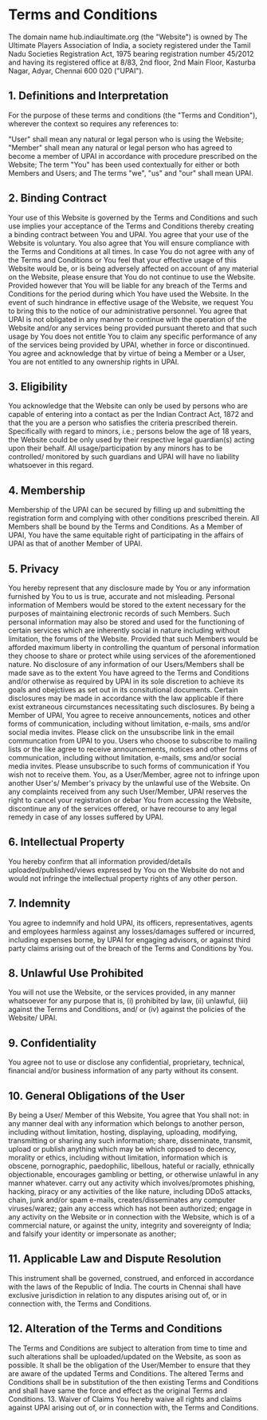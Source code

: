 # Terms and Conditions

The domain name hub.indiaultimate.org (the "Website") is owned by The Ultimate Players Association of India, a society registered under the Tamil Nadu Societies Registration Act, 1975 bearing registration number 45/2012 and having its registered office at 8/83, 2nd floor, 2nd Main Floor, Kasturba Nagar, Adyar, Chennai 600 020 ("UPAI").

## 1. Definitions and Interpretation

For the purpose of these terms and conditions (the "Terms and Condition"), wherever the context so requires any references to:

"User" shall mean any natural or legal person who is using the Website;
"Member" shall mean any natural or legal person who has agreed to become a member of UPAI in accordance with procedure prescribed on the Website;
The term "You" has been used contextually for either or both Members and Users; and
The terms "we", "us" and "our" shall mean UPAI.

## 2. Binding Contract

Your use of this Website is governed by the Terms and Conditions and such use implies your acceptance of the Terms and Conditions thereby creating a binding contract between You and UPAI.
You agree that your use of the Website is voluntary. You also agree that You will ensure compliance with the Terms and Conditions at all times. In case You do not agree with any of the Terms and Conditions or You feel that your effective usage of this Website would be, or is being adversely affected on account of any material on the Website, please ensure that You do not continue to use the Website. Provided however that You will be liable for any breach of the Terms and Conditions for the period during which You have used the Website. In the event of such hindrance in effective usage of the Website, we request You to bring this to the notice of our administrative personnel.
You agree that UPAI is not obligated in any manner to continue with the operation of the Website and/or any services being provided pursuant thereto and that such usage by You does not entitle You to claim any specific performance of any of the services being provided by UPAI, whether in force or discontinued.
You agree and acknowledge that by virtue of being a Member or a User, You are not entitled to any ownership rights in UPAI.

## 3. Eligibility

You acknowledge that the Website can only be used by persons who are capable of entering into a contact as per the Indian Contract Act, 1872 and that the you are a person who satisfies the criteria prescribed therein.
Specifically with regard to minors, i.e.; persons below the age of 18 years, the Website could be only used by their respective legal guardian(s) acting upon their behalf. All usage/participation by any minors has to be controlled/ monitored by such guardians and UPAI will have no liability whatsoever in this regard.

## 4. Membership

Membership of the UPAI can be secured by filling up and submitting the registration form and complying with other conditions prescribed therein.
All Members shall be bound by the Terms and Conditions.
As a Member of UPAI, You have the same equitable right of participating in the affairs of UPAI as that of another Member of UPAI.

## 5. Privacy

You hereby represent that any disclosure made by You or any information furnished by You to us is true, accurate and not misleading.
Personal information of Members would be stored to the extent necessary for the purposes of maintaining electronic records of such Members. Such personal information may also be stored and used for the functioning of certain services which are inherently social in nature including without limitation, the forums of the Website. Provided that such Members would be afforded maximum liberty in controlling the quantum of personal information they choose to share or protect while using services of the aforementioned nature.
No disclosure of any information of our Users/Members shall be made save as to the extent You have agreed to the Terms and Conditions and/or otherwise as required by UPAI in its sole discretion to achieve its goals and obejctives as set out in its consitutional documents.
Certain disclosures may be made in accordance with the law applicable if there exist extraneous circumstances necessitating such disclosures.
By being a Member of UPAI, You agree to receive announcements, notices and other forms of communication, including without limitation, e-mails, sms and/or social media invites. Please click on the unsubscribe link in the email communcation from UPAI to you.
Users who choose to subscribe to mailing lists or the like agree to receive announcements, notices and other forms of communication, including without limitation, e-mails, sms and/or social media invites. Please unsubscribe to such forms of communication if You wish not to receive them.
You, as a User/Member, agree not to infringe upon another User's/ Member's privacy by the unlawful use of the Website. On any complaints received from any such User/Member, UPAI reserves the right to cancel your registration or debar You from accessing the Website, discontinue any of the services offered, or have recourse to any legal remedy in case of any losses suffered by UPAI.

## 6. Intellectual Property

You hereby confirm that all information provided/details uploaded/published/views expressed by You on the Website do not and would not infringe the intellectual property rights of any other person.

## 7. Indemnity

You agree to indemnify and hold UPAI, its officers, representatives, agents and employees harmless against any losses/damages suffered or incurred, including expenses borne, by UPAI for engaging advisors, or against third party claims arising out of the breach of the Terms and Conditions by You.

## 8. Unlawful Use Prohibited

You will not use the Website, or the services provided, in any manner whatsoever for any purpose that is, (i) prohibited by law, (ii) unlawful, (iii) against the Terms and Conditions, and/ or (iv) against the policies of the Website/ UPAI.

## 9. Confidentiality

You agree not to use or disclose any confidential, proprietary, technical, financial and/or business information of any party without its consent.

## 10. General Obligations of the User

By being a User/ Member of this Website, You agree that You shall not:
in any manner deal with any information which belongs to another person, including without limitation, hosting, displaying, uploading, modifying, transmitting or sharing any such information;
share, disseminate, transmit, upload or publish anything which may be which opposed to decency, morality or ethics, including without limitation, information which is obscene, pornographic, paedophilic, libellous, hateful or racially, ethnically objectionable, encourages gambling or betting, or otherwise unlawful in any manner whatever.
carry out any activity which involves/promotes phishing, hacking, piracy or any activities of the like nature, including DDoS attacks, chain, junk and/or spam e-mails, creates/disseminates any computer viruses/warez;
gain any access which has not been authorized;
engage in any activity on the Website or in connection with the Website, which is of a commercial nature, or against the unity, integrity and sovereignty of India; and
falsify your identity or impersonate as another;

## 11. Applicable Law and Dispute Resolution

This instrument shall be governed, construed, and enforced in accordance with the laws of the Republic of India.
The courts in Chennai shall have exclusive jurisdiction in relation to any disputes arising out of, or in connection with, the Terms and Conditions.

## 12. Alteration of the Terms and Conditions

The Terms and Conditions are subject to alteration from time to time and such alterations shall be uploaded/updated on the Website, as soon as possible.
It shall be the obligation of the User/Member to ensure that they are aware of the updated Terms and Conditions.
The altered Terms and Conditions shall be in substitution of the then existing Terms and Conditions and shall have same the force and effect as the original Terms and Conditions. 13. Waiver of Claims
You hereby waive all rights and claims against UPAI arising out of, or in connection with, the Terms and Conditions.
